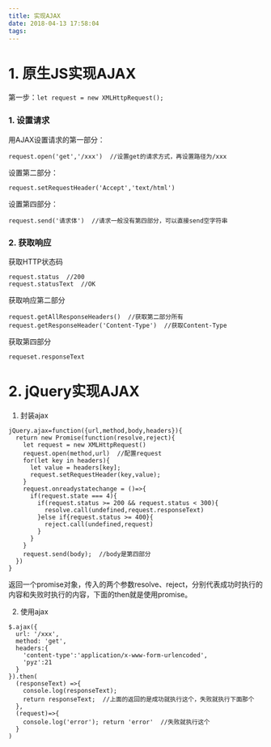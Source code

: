 ```yaml
---
title: 实现AJAX
date: 2018-04-13 17:58:04
tags:
---
```

# 1. 原生JS实现AJAX
第一步：`let request = new XMLHttpRequest();`
### 1. 设置请求
用AJAX设置请求的第一部分：
```
request.open('get','/xxx')  //设置get的请求方式，再设置路径为/xxx
```
设置第二部分：
```
request.setRequestHeader('Accept','text/html')
```  
设置第四部分：
```
request.send('请求体')  //请求一般没有第四部分，可以直接send空字符串
```

### 2. 获取响应
获取HTTP状态码
```
request.status  //200
request.statusText  //OK
```
获取响应第二部分
```
request.getAllResponseHeaders()  //获取第二部分所有
request.getResponseHeader('Content-Type')  //获取Content-Type
```
获取第四部分
```
requeset.responseText
```

# 2. jQuery实现AJAX
1. 封装ajax
```
jQuery.ajax=function({url,method,body,headers}){
  return new Promise(function(resolve,reject){
    let request = new XMLHttpRequest()
    request.open(method,url)  //配置request
    for(let key in headers){
      let value = headers[key];
      request.setRequestHeader(key,value);
    }
    request.onreadystatechange = ()=>{
      if(request.state === 4){
        if(request.status >= 200 && request.status < 300){
          resolve.call(undefined,request.responseText)
        }else if{request.status >= 400}{
          reject.call(undefined,request)
        }
      }
    }
    request.send(body);  //body是第四部分
  })
}
```
返回一个promise对象，传入的两个参数resolve、reject，分别代表成功时执行的内容和失败时执行的内容，下面的then就是使用promise。

2. 使用ajax
```
$.ajax({
  url: '/xxx',
  method: 'get',
  headers:{
    'content-type':'application/x-www-form-urlencoded',
    'pyz':21
  }
}).then(
  (responseText) =>{
    console.log(responseText);  
    return responseText;  //上面的返回的是成功就执行这个，失败就执行下面那个
  },
  (request)=>{
    console.log('error'); return 'error'  //失败就执行这个
  }
)
```